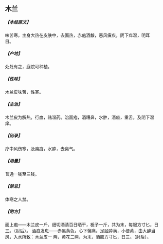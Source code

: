 ## 木兰

##### 【本经原文】
味苦寒，主身大热在皮肤中，去面热，赤疱酒皻，恶风瘨疾，阴下痒湿，明耳
目。
##### 【产地】
处处有之，庭院可种植。
##### 【性味】
木兰皮味苦，性寒。
##### 【主治】
木兰皮为解热，行血，祛湿药。治面疱，酒糟鼻，水肿，酒疸，重舌，及阴下湿痒。
##### 【别录】
疗中风伤寒，及痈疽，水肿，去臭气。
##### 【用量】
普通一钱至三钱。
##### 【禁忌】
体寒之人禁。
##### 【附方】
面上疱——木兰皮一斤，细切酒渍百日晒干，栀子一斤，共为末，每服方寸匕，日三。（肘后）。
酒疸发斑——赤黑黄色，心下懊痛，足胫肿满，小便黄，由大醉当风，入水所致：木兰皮一
两，黄花二两，为末，酒服方寸匕，日三。（肘后）。